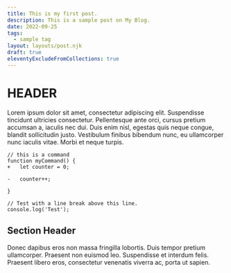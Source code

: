 ```yaml
---
title: This is my first post.
description: This is a sample post on My Blog.
date: 2022-09-25
tags:
  - sample tag
layout: layouts/post.njk
draft: true
eleventyExcludeFromCollections: true
---
```

# HEADER
Lorem ipsum dolor sit amet, consectetur adipiscing elit. Suspendisse tincidunt ultricies consectetur. Pellentesque ante orci, cursus pretium accumsan a, iaculis nec dui. Duis enim nisl, egestas quis neque congue, blandit sollicitudin justo. Vestibulum finibus bibendum nunc, eu ullamcorper nunc iaculis vitae. Morbi et neque turpis.


```diff-js
// this is a command
function myCommand() {
+	let counter = 0;

-	counter++;

}

// Test with a line break above this line.
console.log('Test');
```

## Section Header

<!-- Here is how we make links to other posts:
<a href="{{ '/posts/secondpost/' | url }}">Second post</a>
<a href="{{ '/posts/thirdpost/' | url }}">Third post</a> -->

Donec dapibus eros non massa fringilla lobortis. Duis tempor pretium ullamcorper. Praesent non euismod leo. Suspendisse et interdum felis. Praesent libero eros, consectetur venenatis viverra ac, porta ut sapien.

